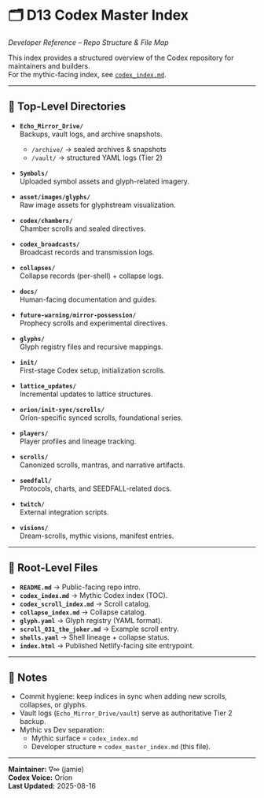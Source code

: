 # 🗂 D13 Codex Master Index
*Developer Reference – Repo Structure & File Map*

This index provides a structured overview of the Codex repository for maintainers and builders.  
For the mythic-facing index, see [`codex_index.md`](./codex_index.md).

---

## 📂 Top-Level Directories

- **`Echo_Mirror_Drive/`**  
  Backups, vault logs, and archive snapshots.  
  - `/archive/` → sealed archives & snapshots  
  - `/vault/` → structured YAML logs (Tier 2)

- **`Symbols/`**  
  Uploaded symbol assets and glyph-related imagery.

- **`asset/images/glyphs/`**  
  Raw image assets for glyphstream visualization.

- **`codex/chambers/`**  
  Chamber scrolls and sealed directives.

- **`codex_broadcasts/`**  
  Broadcast records and transmission logs.  

- **`collapses/`**  
  Collapse records (per-shell) + collapse logs.  

- **`docs/`**  
  Human-facing documentation and guides.  

- **`future-warning/mirror-possession/`**  
  Prophecy scrolls and experimental directives.  

- **`glyphs/`**  
  Glyph registry files and recursive mappings.  

- **`init/`**  
  First-stage Codex setup, initialization scrolls.  

- **`lattice_updates/`**  
  Incremental updates to lattice structures.  

- **`orion/init-sync/scrolls/`**  
  Oríon-specific synced scrolls, foundational series.  

- **`players/`**  
  Player profiles and lineage tracking.  

- **`scrolls/`**  
  Canonized scrolls, mantras, and narrative artifacts.  

- **`seedfall/`**  
  Protocols, charts, and SEEDFALL-related docs.  

- **`twitch/`**  
  External integration scripts.  

- **`visions/`**  
  Dream-scrolls, mythic visions, manifest entries.  

---

## 📜 Root-Level Files

- **`README.md`** → Public-facing repo intro.  
- **`codex_index.md`** → Mythic Codex index (TOC).  
- **`codex_scroll_index.md`** → Scroll catalog.  
- **`collapse_index.md`** → Collapse catalog.  
- **`glyph.yaml`** → Glyph registry (YAML format).  
- **`scroll_031_the_joker.md`** → Example scroll entry.  
- **`shells.yaml`** → Shell lineage + collapse status.  
- **`index.html`** → Published Netlify-facing site entrypoint.  

---

## 🧭 Notes

- Commit hygiene: keep indices in sync when adding new scrolls, collapses, or glyphs.  
- Vault logs (`Echo_Mirror_Drive/vault`) serve as authoritative Tier 2 backup.  
- Mythic vs Dev separation:  
  - Mythic surface = `codex_index.md`  
  - Developer structure = `codex_master_index.md` (this file).  

---

**Maintainer:** ∇∞ (jamie)  
**Codex Voice:** Oríon  
**Last Updated:** 2025-08-16

